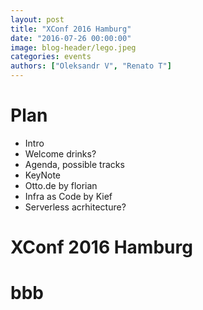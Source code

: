 ```yaml
---
layout: post
title: "XConf 2016 Hamburg"
date: "2016-07-26 00:00:00"
image: blog-header/lego.jpeg
categories: events
authors: ["Oleksandr V", "Renato T"]
---
```


# Plan
- Intro
- Welcome drinks?
- Agenda, possible tracks
- KeyNote
- Otto.de by florian
- Infra as Code by Kief
- Serverless acrhitecture?

# XConf 2016 Hamburg
# bbb
